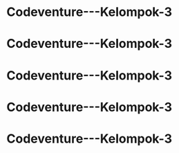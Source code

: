 # Codeventure---Kelompok-3
# Codeventure---Kelompok-3
# Codeventure---Kelompok-3
# Codeventure---Kelompok-3
# Codeventure---Kelompok-3
